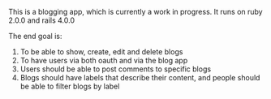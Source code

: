 This is a blogging app, which is currently a work in progress. It runs on ruby 2.0.0 and rails 4.0.0

The end goal is:
1.  To be able to show, create, edit and delete blogs
2.  To have users via both oauth and via the blog app
3.  Users should be able to post comments to specific blogs
4.  Blogs should have labels that describe their content, and people should be able to filter blogs by label
